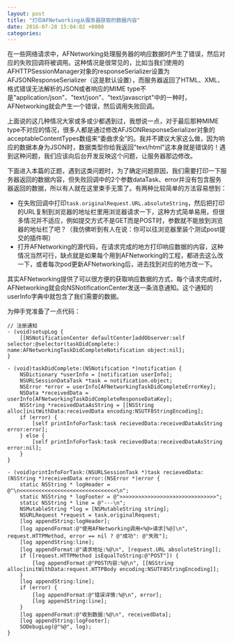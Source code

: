 ```yaml
---
layout: post
title: "打印AFNetworking从服务器获取的数据内容"
date: 2016-07-28 15:04:02 +0800
categories:
---
```


在一些网络请求中，AFNetworking处理服务器的响应数据时产生了错误，然后对应的失败回调将被调用。这种情况是很常见的，比如当我们使用的AFHTTPSessionManager对象的responseSerializer设置为AFJSONResponseSerializer（这是默认设置），而服务器返回了HTML、XML、格式错误无法解析的JSON或者响应的MIME type不是"application/json"、"text/json"、"text/javascript"中的一种时，AFNetworking就会产生一个错误，然后调用失败回调。

上面说的这几种情况大家或多或少都遇到过，我想说一点，对于最后那种MIME type不对应的情况，很多人都是通过修改AFJSONResponseSerializer对象的acceptableContentTypes数组来“委曲求全”的。我并不建议大家这么做，因为响应的数据本身为JSON时，数据类型你给我返回"text/html"这本身就是错误的！遇到这种问题，我们应该向后台开发反映这个问题，让服务器那边修改。

下面进入本篇的正题，遇到这类问题时，为了确定问题原因，我们需要打印一下服务器返回的数据内容，但失败回调中的2个参数dataTask、error并没有包含服务器返回的数据，所以有人就在这里束手无策了。有两种比较简单的方法容易想到：

- 在失败回调中打印`task.originalRequest.URL.absoluteString`，然后把打印的URL复制到浏览器的地址栏里用浏览器请求一下，这种方式简单易用，但很多情况并不适应，例如提交方式不是GET而是POST时，参数就不能放到浏览器的地址栏了吧？（我仿佛听到有人在说：你可以往浏览器里装个测试post提交的插件啊）
- 打开AFNetworking的源代码，在请求完成的地方打印响应数据的内容，这种情况当然可行，缺点就是如果每个用到AFNetworking的工程，都进去这么改一下，或者每次pod更新AFNetworking后，进去找到对应的地方改一下。

其实AFNetworking提供了可以很方便的获取响应数据的方式，每个请求完成时，AFNetworking就会向NSNotificationCenter发送一条消息通知。这个通知的userInfo字典中就包含了我们需要的数据。

为伸手党准备了一点代码：

```
// 注册通知
- (void)setupLog {
	[[NSNotificationCenter defaultCenter]addObserver:self selector:@selector(taskDidComplete:) name:AFNetworkingTaskDidCompleteNotification object:nil];
}

- (void)taskDidComplete:(NSNotification *)notification {
    NSDictionary *userInfo = [notification userInfo];
    NSURLSessionDataTask *task = notification.object;
    NSError *error = userInfo[AFNetworkingTaskDidCompleteErrorKey];
    NSData *receivedData = userInfo[AFNetworkingTaskDidCompleteResponseDataKey];
    NSString *receivedDataAsString = [[NSString alloc]initWithData:receivedData encoding:NSUTF8StringEncoding];
    if (error) {
        [self printInfoForTask:task recievedData:receivedDataAsString error:error];
    } else {
        [self printInfoForTask:task recievedData:receivedDataAsString error:nil];
    }
}

- (void)printInfoForTask:(NSURLSessionTask *)task recievedData:(NSString *)receivedData error:(NSError *)error {
    static NSString * logHeader = @"\n<<<<<<<<<<<<<<<<<<<<<<<<<<<<<<<\n";
    static NSString * logFooter = @">>>>>>>>>>>>>>>>>>>>>>>>>>>>>>>";
    static NSString * line = @"---\n";
    NSMutableString *log = [NSMutableString string];
    NSURLRequest *request = task.originalRequest;
    [log appendString:logHeader];
    [log appendFormat:@"使用AFNetworking调用<%@>请求[%@]\n", request.HTTPMethod, error == nil ? @"成功": @"失败"];
    [log appendString:line];
    [log appendFormat:@"请求地址:%@\n", [request.URL absoluteString]];
    if ([request.HTTPMethod isEqualToString:@"POST"]) {
        [log appendFormat:@"POST内容:%@\n", [[NSString alloc]initWithData:request.HTTPBody encoding:NSUTF8StringEncoding]];
    }
    [log appendString:line];
    if (error) {
        [log appendFormat:@"错误详情:%@\n", error];
        [log appendString:line];
    }
    [log appendFormat:@"收到数据:%@\n", receivedData];
    [log appendString:logFooter];
    SODebugLog(@"%@", log);
}

```